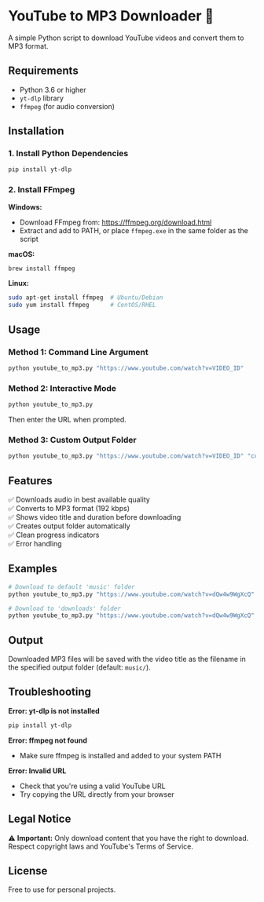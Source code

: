 # YouTube to MP3 Downloader 🎵

A simple Python script to download YouTube videos and convert them to MP3 format.

## Requirements

- Python 3.6 or higher
- `yt-dlp` library
- `ffmpeg` (for audio conversion)

## Installation

### 1. Install Python Dependencies

```bash
pip install yt-dlp
```

### 2. Install FFmpeg

**Windows:**
- Download FFmpeg from: https://ffmpeg.org/download.html
- Extract and add to PATH, or place `ffmpeg.exe` in the same folder as the script

**macOS:**
```bash
brew install ffmpeg
```

**Linux:**
```bash
sudo apt-get install ffmpeg  # Ubuntu/Debian
sudo yum install ffmpeg      # CentOS/RHEL
```

## Usage

### Method 1: Command Line Argument
```bash
python youtube_to_mp3.py "https://www.youtube.com/watch?v=VIDEO_ID"
```

### Method 2: Interactive Mode
```bash
python youtube_to_mp3.py
```
Then enter the URL when prompted.

### Method 3: Custom Output Folder
```bash
python youtube_to_mp3.py "https://www.youtube.com/watch?v=VIDEO_ID" "custom_folder"
```

## Features

✅ Downloads audio in best available quality  
✅ Converts to MP3 format (192 kbps)  
✅ Shows video title and duration before downloading  
✅ Creates output folder automatically  
✅ Clean progress indicators  
✅ Error handling  

## Examples

```bash
# Download to default 'music' folder
python youtube_to_mp3.py "https://www.youtube.com/watch?v=dQw4w9WgXcQ"

# Download to 'downloads' folder
python youtube_to_mp3.py "https://www.youtube.com/watch?v=dQw4w9WgXcQ" "downloads"
```

## Output

Downloaded MP3 files will be saved with the video title as the filename in the specified output folder (default: `music/`).

## Troubleshooting

**Error: yt-dlp is not installed**
```bash
pip install yt-dlp
```

**Error: ffmpeg not found**
- Make sure ffmpeg is installed and added to your system PATH

**Error: Invalid URL**
- Check that you're using a valid YouTube URL
- Try copying the URL directly from your browser

## Legal Notice

⚠️ **Important:** Only download content that you have the right to download. Respect copyright laws and YouTube's Terms of Service.

## License

Free to use for personal projects.
